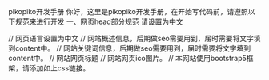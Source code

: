 pikopiko开发手册
你好，这里是pikopiko开发手册，在开始写代码前，请遵照以下规范来进行开发
一、网页head部分规范
  请设置为中文
  <!DOCTYPE html>
  <html lang="zh-CN">
  // 网页语言设置为中文
    
  <head>
    <meta charset="UTF-8">
    <meta name="viewport" content="width=device-width, initial-scale=1.0">
    <meta name="description" content="">
    // 网站概述信息，后期做seo需要用到，届时需要将文字填到content中。
    <meta name="keywords" content="">
    // 网站关键词信息，后期做seo需要用到，届时需要将文字填到content中。
    <title>PikoPiko噼咔噼咔</title>
    // 网站网页标题
    <link rel="shortcut icon" href="favicon.ico" type="image/x-icon">
    // 网站网页ico图片。
    <link rel="stylesheet" href="./bootstrap-5.3.0-alpha1-dist/css/bootstrap.min.css">
    // 本网站使用bootstrap5框架，请添加如上css链接。
    <link rel="stylesheet" href="./index.css">
  </head>
